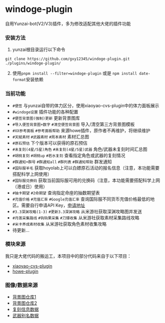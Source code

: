 # windoge-plugin
自用Yunzai-bot(V2/V3)插件，多为修改适配其他大佬的插件功能


### 安装方法
1. yunzai根目录运行以下命令
```
git clone https://github.com/gxy12345/windoge-plugin.git ./plugins/windoge-plugin/
```
2. 使用`pnpm install --filter=windoge-plugin` 或是 `npm install date-format`安装依赖


### 当前功能
* `#便签` 与yunzai自带的体力区分，使用xiaoyao-cvs-plugin中的体力面板展示
* `#windoge设置` 插件功能的各种配置
* `#便签背景图(强制)更新` 更新背景图库
* `#导入便签背景图+数字` `#清空便签背景图` 导入/清空第三方背景图模板
* `#XX参考面板`  `#参考面板帮助` 来源howe插件，原作者不再维护，将继续维护
* `#天赋素材` `#武器素材` `#周本素材` 素材汇总图
* `#原石预估` 下个版本可以获得的原石预估
* `#未复刻(4星/5星)角色` `#未复刻(4星/5星)武器` 角色/武器未复刻时间汇总图
* `#胡桃复刻` `#胡桃up` `#若水复刻` 查看指定角色或武器的复刻情况
* `#群通知+群号` `#群通知all` `#群列表` `#群通知帮助` 群发通知
* `#国际服羊毛` 获取hoyolab上可以白嫖原石活动的报名信息（注意，本功能需要搭配科学上网使用）
* `#国际服兑换码` 获取当前国际服可用的兑换码（注意，本功能需要搭配科学上网（港或日）使用）
* `#抽卡期望` `#2命期望` 查询指定命座的抽数期望表
* `#充值价格` `#充值汇率` `#Google充值汇率` 查询国际服不同货币充值价格最低的地区。需要自行申请API Key，[申请地址](https://www.exchangerate-api.com/)
* `#3.3深渊攻略(1-3)` `#更新3.3深渊攻略` 从米游社获取深渊攻略图并发送
* `#月莲采集路线` `#钩钩果采集` `#刀镡收集` 从米游社获取素材采集路线攻略
* `#米卡养成素材收集` 从米游社获取角色素材收集攻略
* 待更新...


### 模块来源
我只是大佬代码的搬运工，本项目中的部分代码来自于以下项目：
* [xiaoyao-cvs-plugin](https://github.com/ctrlcvs/xiaoyao-cvs-plugin)
* [howe-plugin](https://github.com/howe0116/howe-plugin)


### 图像/数据来源
* [背景图仓库1](https://github.com/cv-hunag/BJT)
* [背景图仓库2](https://github.com/SmallK111407/BJT-Template)
* [复刻信息数据](https://github.com/KeyPJ/genshin-gacha-banners)
* [武器别名数据](https://github.com/Nwflower/Atlas)